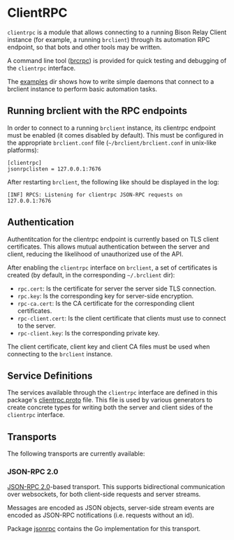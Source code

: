 # ClientRPC

`clientrpc` is a module that allows connecting to a running Bison Relay Client
instance (for example, a running `brclient`) through its automation RPC
endpoint, so that bots and other tools may be written.

A command line tool ([brcrpc](cmd/brcrpc)) is provided for quick testing and
debugging of the `clientrpc` interface.

The [examples](examples) dir shows how to write simple daemons that connect to
a brclient instance to perform basic automation tasks.

## Running brclient with the RPC endpoints

In order to connect to a running `brclient` instance, its clientrpc endpoint
must be enabled (it comes disabled by default). This must be configured in the
appropriate `brclient.conf` file (`~/brclient/brclient.conf` in unix-like
platforms):

```
[clientrpc]
jsonrpclisten = 127.0.0.1:7676
```

After restarting `brclient`, the following like should be displayed in the log:

```
[INF] RPCS: Listening for clientrpc JSON-RPC requests on 127.0.0.1:7676
```

## Authentication

Authentitcation for the clientrpc endpoint is currently based on TLS client
certificates. This allows mutual authentication between the server and client,
reducing the likelihood of unauthorized use of the API.

After enabling the `clientrpc` interface on `brclient`, a set of certificates
is created (by default, in the corresponding `~/.brclient` dir):

  - `rpc.cert`: Is the certificate for server the server side TLS connection.
  - `rpc.key`: Is the corresponding key for server-side encryption.
  - `rpc-ca.cert`: Is the CA certificate for the corresponding client
    certificates.
  - `rpc-client.cert`: Is the client certificate that clients must use to
    connect to the server.
  - `rpc-client.key`: Is the corresponding private key.

The client certificate, client key and client CA files must be used when
connecting to the `brclient` instance.


## Service Definitions

The services available through the `clientrpc` interface are defined in this
package's [clientrpc.proto](clientrpc.proto) file. This file is used by various
generators to create concrete types for writing both the server and client sides
of the `clientrpc` interface.

## Transports

The following transports are currently available:

### JSON-RPC 2.0

[JSON-RPC 2.0](https://www.jsonrpc.org/specification)-based transport. This
supports bidirectional communication over websockets, for both client-side
requests and server streams.

Messages are encoded as JSON objects, server-side stream events are encoded as
JSON-RPC notifications (i.e. requests without an id).

Package [jsonrpc](jsonrpc/) contains the Go implementation for this transport.
